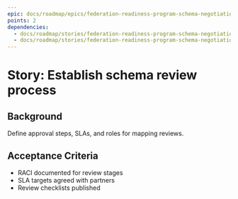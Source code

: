 ```yaml
---
epic: docs/roadmap/epics/federation-readiness-program-schema-negotiation.md
points: 2
dependencies:
  - docs/roadmap/stories/federation-readiness-program-schema-negotiation-04-conflict-resolution.md
  - docs/roadmap/stories/federation-readiness-program-schema-negotiation-05-mapping-repository.md
---
```

# Story: Establish schema review process

## Background
Define approval steps, SLAs, and roles for mapping reviews.

## Acceptance Criteria
- RACI documented for review stages
- SLA targets agreed with partners
- Review checklists published
